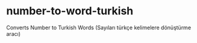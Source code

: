 # number-to-word-turkish
Converts Number to Turkish Words (Sayıları türkçe kelimelere dönüştürme aracı)
